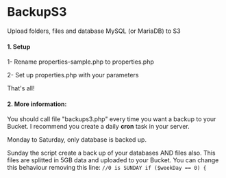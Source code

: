 # BackupS3
Upload folders, files and database MySQL (or MariaDB) to S3

#### 1. Setup

1- Rename properties-sample.php to properties.php

2- Set up properties.php with your parameters

That's all!

#### 2. More information:

You should call file "backups3.php" every time you want a backup to your Bucket. I recommend you create a daily **cron** 
task in your server.

Monday to Saturday, only database is backed up.

Sunday the script create a back up of your databases AND files also. This files are splitted in 5GB data and uploaded
 to your Bucket. You can change this behaviour removing this line: 
        `//0 is SUNDAY
        if ($weekDay == 0) {`

